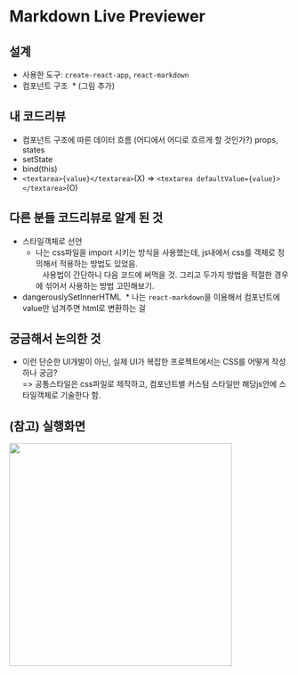 # Markdown Live Previewer


## 설계

* 사용한 도구: `create-react-app`, `react-markdown`
* 컴포넌트 구조
  * (그림 추가)

## 내 코드리뷰

* 컴포넌트 구조에 따른 데이터 흐름 (어디에서 어디로 흐르게 할 것인가?) props, states
* setState
* bind(this)
* `<textarea>{value}</textarea>`(X) => `<textarea defaultValue={value}></textarea>`(O)

## 다른 분들 코드리뷰로 알게 된 것

* 스타일객체로 선언
  * 나는 css파일을 import 시키는 방식을 사용했는데, js내에서 css를 객체로 정의해서 적용하는 방법도 있었음. <br>
    사용법이 간단하니 다음 코드에 써먹을 것. 그리고 두가지 방법을 적절한 경우에 섞어서 사용하는 방법 고민해보기.
* dangerouslySetInnerHTML
  * 나는 `react-markdown`을 이용해서 컴포넌트에 value만 넘겨주면 html로 변환하는 걸

## 궁금해서 논의한 것

* 이런 단순한 UI개발이 아닌, 실제 UI가 복잡한 프로젝트에서는 CSS를 어떻게 작성하나 궁금? <br>
=> 공통스타일은 css파일로 제작하고, 컴포넌트별 커스텀 스타일만 해당js안에 스타일객체로 기술한다 함.


## (참고) 실행화면

<img src="https://user-images.githubusercontent.com/23192677/36019823-d03951d0-0dc3-11e8-93a6-cfc3448c9c6c.png" style="width: 400px;">

